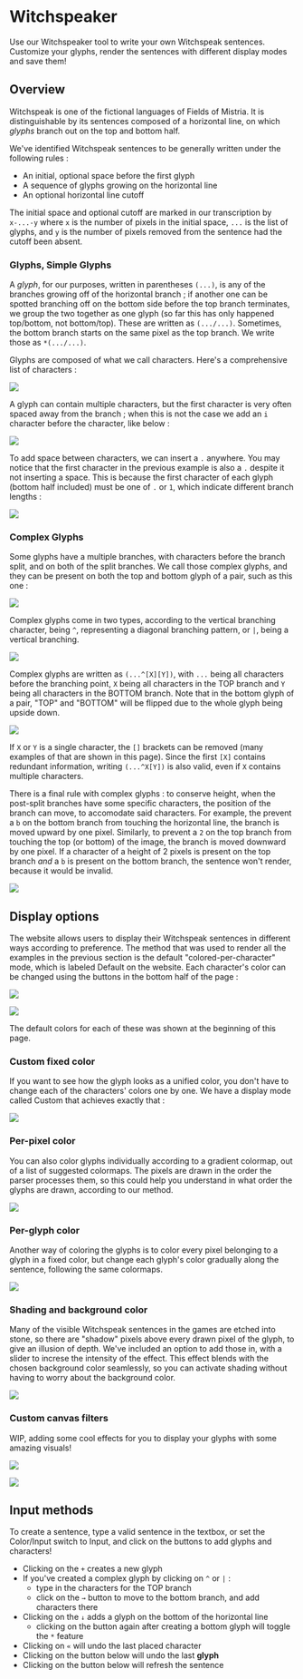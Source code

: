 # Witchspeaker

Use our Witchspeaker tool to write your own Witchspeak sentences.
Customize your glyphs, render the sentences with different display modes and save them!

## Overview

Witchspeak is one of the fictional languages of Fields of Mistria. It is distinguishable by its sentences composed of a horizontal line, on which *glyphs* branch out on the top and bottom half.

We've identified Witchspeak sentences to be generally written under the following rules : 
- An initial, optional space before the first glyph
- A sequence of glyphs growing on the horizontal line
- An optional horizontal line cutoff

The initial space and optional cutoff are marked in our transcription by `x-...-y` where `x` is the number of pixels in the initial space, `...` is the list of glyphs, and `y` is the number of pixels removed from the  sentence had the cutoff been absent.

### Glyphs, Simple Glyphs

A *glyph*, for our purposes, written in parentheses `(...)`, is any of the branches growing off of the horizontal branch ; if another one can be spotted branching off on the bottom side before the top branch terminates, we group the two together as one glyph (so far this has only happened top/bottom, not bottom/top).
These are written as `(.../...)`. Sometimes, the bottom branch starts on the same pixel as the top branch. We write those as `*(.../...)`.

Glyphs are composed of what we call characters. Here's a comprehensive list of characters : 

![](https://github.com/FoMTinkering/Witchspeak/blob/main/readme_files/characters.png)

A glyph can contain multiple characters, but the first character is very often spaced away from the branch ; when this is not the case we add an `i` character before the character, like below : 

![](https://github.com/FoMTinkering/Witchspeak/blob/main/readme_files/i_showcase.png)

To add space between characters, we can insert a `.` anywhere. You may notice that the first character in the previous example is also a `.` despite it not inserting a space. This is because the first character of each glyph (bottom half included) must be one of `.` or `1`, which indicate different branch lengths :

![](https://github.com/FoMTinkering/Witchspeak/blob/main/readme_files/ruins_seal_stairs.png)


### Complex Glyphs

Some glyphs have a multiple branches, with characters before the branch split, and on both of the split branches. We call those complex glyphs, and they can be present on both the top and bottom glyph of a pair, such as this one :

![](https://github.com/FoMTinkering/Witchspeak/blob/main/readme_files/complex_example.png)

Complex glyphs come in two types, according to the vertical branching character, being `^`, representing a diagonal branching pattern, or `|`, being a vertical branching.

![](https://github.com/FoMTinkering/Witchspeak/blob/main/readme_files/complex_doubles.png)

Complex glyphs are written as `(...^[X][Y])`, with `...` being all characters before the branching point, `X` being all characters in the TOP branch and `Y` being all characters in the BOTTOM branch. 
Note that in the bottom glyph of a pair, "TOP" and "BOTTOM" will be flipped due to the whole glyph being upside down.

![](https://github.com/FoMTinkering/Witchspeak/blob/main/readme_files/complex_multiple.png)

If `X` or `Y` is a single character, the `[]` brackets can be removed (many examples of that are shown in this page).
Since the first `[X]` contains redundant information, writing `(...^X[Y])` is also valid, even if `X` contains multiple characters.

There is a final rule with complex glyphs : to conserve height, when the post-split branches have some specific characters, the position of the branch can move, to accomodate said characters.
For example, the prevent a `b` on the bottom branch from touching the horizontal line, the branch is moved upward by one pixel.
Similarly, to prevent a `2` on the top branch from touching the top (or bottom) of the image, the branch is moved downward by one pixel.
If a character of a height of 2 pixels is present on the top branch *and* a `b` is present on the bottom branch, the sentence won't render, because it would be invalid.

![](https://github.com/FoMTinkering/Witchspeak/blob/main/readme_files/height_variation.png)


[//]: # (Similarly, characters of a height of 3 aren't allowed -- needs to be implemented)


## Display options

The website allows users to display their Witchspeak sentences in different ways according to preference.
The method that was used to render all the examples in the previous section is the default "colored-per-character" mode, which is labeled Default on the website. Each character's color can be changed using the buttons in the bottom half of the page : 

![](https://github.com/FoMTinkering/Witchspeak/blob/main/readme_files/colorselect.png)

![](https://github.com/FoMTinkering/Witchspeak/blob/main/readme_files/colorselect_display.png)

The default colors for each of these was shown at the beginning of this page.

### Custom fixed color

If you want to see how the glyph looks as a unified color, you don't have to change each of the characters' colors one by one. We have a display mode called Custom that achieves exactly that :

![](https://github.com/FoMTinkering/Witchspeak/blob/main/readme_files/earth_seal_custom_color.png)

### Per-pixel color

You can also color glyphs individually according to a gradient colormap, out of a list of suggested colormaps. The pixels are drawn in the order the parser processes them, so this could help you understand in what order the glyphs are drawn, according to our method.

![](https://github.com/FoMTinkering/Witchspeak/blob/main/readme_files/restore_pixel_color.png)

### Per-glyph color

Another way of coloring the glyphs is to color every pixel belonging to a glyph in a fixed color, but change each glyph's color gradually along the sentence, following the same colormaps.

![](https://github.com/FoMTinkering/Witchspeak/blob/main/readme_files/seridia_glyph_color.png)

### Shading and background color

Many of the visible Witchspeak sentences in the games are etched into stone, so there are "shadow" pixels above every drawn pixel of the glyph, to give an illusion of depth. We've included an option to add those in, with a slider to increse the intensity of the effect. This effect blends with the chosen background color seamlessly, so you can activate shading without having to worry about the background color.

![](https://github.com/FoMTinkering/Witchspeak/blob/main/readme_files/seridia_shading_control.png)


### Custom canvas filters

WIP, adding some cool effects for you to display your glyphs with some amazing visuals!

![](https://github.com/FoMTinkering/Witchspeak/blob/main/readme_files/filter_wip.png)

![](https://github.com/FoMTinkering/Witchspeak/blob/main/readme_files/filter_wip2.png)


## Input methods

To create a sentence, type a valid sentence in the textbox, or set the Color/Input switch to Input, and click on the buttons to add glyphs and characters!

- Clicking on the `+` creates a new glyph
- If you've created a complex glyph by clicking on `^` or `|` :
  - type in the characters for the TOP branch
  - click on the `→` button to move to the bottom branch, and add characters there
- Clicking on the `↓` adds a glyph on the bottom of the horizontal line
  - clicking on the button again after creating a bottom glyph will toggle the `*` feature
- Clicking on `«` will undo the last placed character
- Clicking on the button below will undo the last **glyph**
- Clicking on the button below will refresh the sentence


